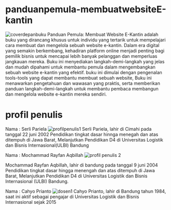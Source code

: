 # panduanpemula-membuatwebsiteE-kantin
![coverdepanbuku](https://github.com/rayfanaqbil/panduanpemula-membuatwebsiteE-kantin/assets/114634943/7eb71143-76d8-4812-8115-4df6da26c6eb)
Panduan Pemula: Membuat Website E-Kantin adalah buku yang dirancang khusus untuk individu yang tertarik untuk mempelajari cara membuat dan mengelola sebuah website e-kantin. Dalam era digital yang semakin berkembang, kehadiran platform online menjadi penting bagi pemilik bisnis untuk mencapai lebih banyak pelanggan dan memperluas jangkauan mereka. Buku ini menyediakan langkah-demi-langkah yang jelas dan mudah dipahami untuk membantu pemula dalam mengembangkan sebuah website e-kantin yang efektif. 
buku ini dimulai dengan pengenalan tools-tools yang dapat membantu membuat sebuah website,
Buku ini menawarkan pengetahuan dan wawasan yang praktis, serta memberikan panduan langkah-demi-langkah untuk membantu pembaca membangun dan mengelola website e-kantin mereka sendiri.

# profil penulis 
Nama : Serli Pariela
![profilpenulis1](https://github.com/rayfanaqbil/panduanpemula-membuatwebsiteE-kantin/assets/114634943/9913a333-2a87-4235-9e6c-81ca8199046e)
Serli Pariela, lahir di Cimahi pada tanggal 22 juni 2002 Pendidikan tingkat dasar hinnga menegah dan atas ditempuh di Jawa Barat, Melanjutkan Pendidikan D4 di Universitas Logistik dan Bisnis Internasional(ULBI) Bandung

Nama : Mochammad Rayfan Aqbillah
![profil penulis 2](https://github.com/rayfanaqbil/panduanpemula-membuatwebsiteE-kantin/assets/114634943/2241460f-319f-489c-b59c-af92a5d8fa52)

Mochammad Rayfan Aqbillah, lahir di bandung pada tanggal 9 juni 2004 Pendidikan tingkat dasar hingga menengah dan atas ditempuh di Jawa Barat, Melanjutkan Pendidikan D4 di Universitas Logistik dan Bisnis Internasional (ULBI) Bandung.

Nama : Cahyo Prianto 
![dosen1](https://github.com/rayfanaqbil/panduanpemula-membuatwebsiteE-kantin/assets/114634943/9e372c1f-2b02-4364-a3f7-97fe1f373cfe)
Cahyo Prianto, lahir di Bandung tahun 1984, saat ini aktif sebagai pengajar di Universitas Logistik dan Bisnis Internasional sejak 2015

